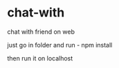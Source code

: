 # chat-with
chat with friend on web

just go in folder and run - npm install

then run it on localhost
